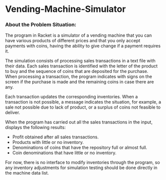 # Vending-Machine-Simulator
### About the Problem Situation:
The program in Racket is a simulator of a vending machine
that you can have various products of different prices and that you only accept payments with coins, having the ability to give change if a payment requires it.  

The simulation consists of processing sales transactions in a
text file with their data. Each sales transaction is identified with
the letter of the product to buy and the sequence of coins that are deposited for the
purchase. When processing a transaction, the program indicates with signs on the screen if the purchase is made and the remaining coins in case there are any.  

Each transaction updates the corresponding inventories. When a transaction is not possible, a message indicates the situation, for example, a sale not possible due to lack of product, or a surplus of coins not feasible to deliver.  

When the program has carried out all the sales transactions in the
input, displays the following results:
- Profit obtained after all sales transactions.
- Products with little or no inventory.
- Denominations of coins that have the repository full or almost full.
- Coin denominations that have little or no inventory.

For now, there is no interface to modify inventories through the
program, so any inventory adjustments for simulation testing should be done
directly in the machine data list.
